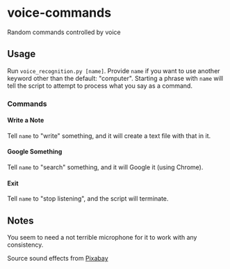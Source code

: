 # voice-commands
Random commands controlled by voice

## Usage

Run `voice_recognition.py [name]`. Provide `name` if you want to use another keyword other than the default: "computer". Starting a phrase with `name` will tell the script to attempt to process what you say as a command.

### Commands

#### Write a Note
Tell `name` to "write" something, and it will create a text file with that in it.

#### Google Something
Tell `name` to "search" something, and it will Google it (using Chrome).

#### Exit
Tell `name` to "stop listening", and the script will terminate. 

## Notes

You seem to need a not terrible microphone for it to work with any consistency.

Source sound effects from [Pixabay](https://pixabay.com/?utm_source=link-attribution&utm_medium=referral&utm_campaign=music&utm_content=96243)
